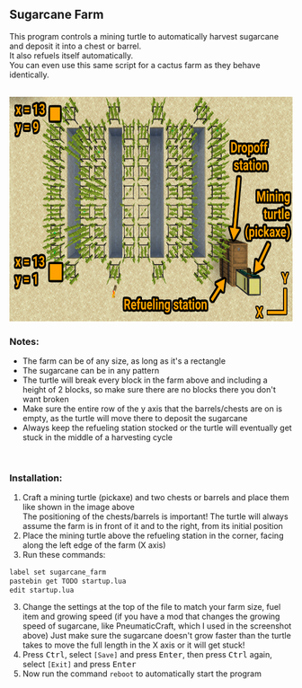 ## Sugarcane Farm
This program controls a mining turtle to automatically harvest sugarcane and deposit it into a chest or barrel.  
It also refuels itself automatically.  
You can even use this same script for a cactus farm as they behave identically.  

<br>

<img alt="example setup" src="./example_setup.png" height="400" />

<br>

### Notes:

- The farm can be of any size, as long as it's a rectangle
- The sugarcane can be in any pattern
- The turtle will break every block in the farm above and including a height of 2 blocks, so make sure there are no blocks there you don't want broken
- Make sure the entire row of the y axis that the barrels/chests are on is empty, as the turtle will move there to deposit the sugarcane
- Always keep the refueling station stocked or the turtle will eventually get stuck in the middle of a harvesting cycle

<br>

### Installation:
1. Craft a mining turtle (pickaxe) and two chests or barrels and place them like shown in the image above  
  The positioning of the chests/barrels is important! The turtle will always assume the farm is in front of it and to the right, from its initial position
2. Place the mining turtle above the refueling station in the corner, facing along the left edge of the farm (X axis)
3. Run these commands:
```
label set sugarcane_farm
pastebin get TODO startup.lua
edit startup.lua
```
3. Change the settings at the top of the file to match your farm size, fuel item and growing speed (if you have a mod that changes the growing speed of sugarcane, like PneumaticCraft, which I used in the screenshot above)
  Just make sure the sugarcane doesn't grow faster than the turtle takes to move the full length in the X axis or it will get stuck!
4. Press <kbd>Ctrl</kbd>, select `[Save]` and press <kbd>Enter</kbd>, then press <kbd>Ctrl</kbd> again, select `[Exit]` and press <kbd>Enter</kbd>  
5. Now run the command `reboot` to automatically start the program
